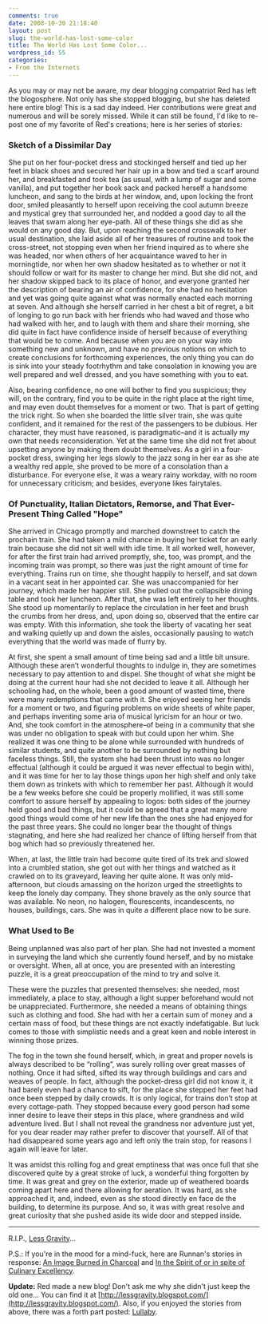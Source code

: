 ```yaml
---
comments: true
date: 2008-10-30 21:18:40
layout: post
slug: the-world-has-lost-some-color
title: The World Has Lost Some Color...
wordpress_id: 55
categories:
- From the Internets
---
```


As you may or may not be aware, my dear blogging compatriot Red has left the blogosphere. Not only has she stopped blogging, but she has deleted here entire blog! This is a sad day indeed. Her contributions were great and numerous and will be sorely missed. While it can still be found, I'd like to re-post one of my favorite of Red's creations; here is her series of stories:

### Sketch of a Dissimilar Day

She put on her four-pocket dress and stockinged herself and tied up her feet in black shoes and secured her hair up in a bow and tied a scarf around her, and breakfasted and took tea (as usual, with a lump of sugar and some vanilla), and put together her book sack and packed herself a handsome luncheon, and sang to the birds at her window, and, upon locking the front door, smiled pleasantly to herself upon receiving the cool autumn breeze and mystical grey that surrounded her, and nodded a good day to all the leaves that swam along her eye-path. All of these things she did as she would on any good day. But, upon reaching the second crosswalk to her usual destination, she laid aside all of her treasures of routine and took the cross-street, not stopping even when her friend inquired as to where she was headed, nor when others of her acquaintance waved to her in morningtide, nor when her own shadow hesitated as to whether or not it should follow or wait for its master to change her mind. But she did not, and her shadow skipped back to its place of honor, and everyone granted her the description of bearing an air of confidence, for she had no hesitation and yet was going quite against what was normally enacted each morning at seven. And although she herself carried in her chest a bit of regret, a bit of longing to go run back with her friends who had waved and those who had walked with her, and to laugh with them and share their morning, she did quite in fact have confidence inside of herself because of everything that would be to come. And because when you are on your way into something new and unknown, and have no previous notions on which to create conclusions for forthcoming experiences, the only thing you can do is sink into your steady footrhythm and take consolation in knowing you are well prepared and well dressed, and you have something with you to eat.

Also, bearing confidence, no one will bother to find you suspicious; they will, on the contrary, find you to be quite in the right place at the right time, and may even doubt themselves for a moment or two. That is part of getting the trick right. So when she boarded the little silver train, she was quite confident, and it remained for the rest of the passengers to be dubious. Her character, they must have reasoned, is paradigmatic–and it is actually my own that needs reconsideration. Yet at the same time she did not fret about upsetting anyone by making them doubt themselves. As a girl in a four-pocket dress, swinging her legs slowly to the jazz song in her ear as she ate a wealthy red apple, she proved to be more of a consolation than a disturbance. For everyone else, it was a weary rainy workday, with no room for unnecessary criticism; and besides, everyone likes fairytales.

### Of Punctuality, Italian Dictators, Remorse, and That Ever-Present Thing Called "Hope"

She arrived in Chicago promptly and marched downstreet to catch the prochain train. She had taken a mild chance in buying her ticket for an early train because she did not sit well with idle time. It all worked well, however, for after the first train had arrived promptly, she, too, was prompt, and the incoming train was prompt, so there was just the right amount of time for everything. Trains run on time, she thought happily to herself, and sat down in a vacant seat in her appointed car. She was unaccompanied for her journey, which made her happier still. She pulled out the collapsible dining table and took her luncheon. After that, she was left entirely to her thoughts. She stood up momentarily to replace the circulation in her feet and brush the crumbs from her dress, and, upon doing so, observed that the entire car was empty. With this information, she took the liberty of vacating her seat and walking quietly up and down the aisles, occasionally pausing to watch everything that the world was made of flurry by.

At first, she spent a small amount of time being sad and a little bit unsure. Although these aren’t wonderful thoughts to indulge in, they are sometimes necessary to pay attention to and dispel. She thought of what she might be doing at the current hour had she not decided to leave it all. Although her schooling had, on the whole, been a good amount of wasted time, there were many redemptions that came with it. She enjoyed seeing her friends for a moment or two, and figuring problems on wide sheets of white paper, and perhaps inventing some aria of musical lyricism for an hour or two. And, she took comfort in the atmosphere–of being in a community that she was under no obligation to speak with but could upon her whim. She realized it was one thing to be alone while surrounded with hundreds of similar students, and quite another to be surrounded by nothing but faceless things. Still, the system she had been thrust into was no longer effectual (although it could be argued it was never effectual to begin with), and it was time for her to lay those things upon her high shelf and only take them down as trinkets with which to remember her past. Although it would be a few weeks before she could be properly mollified, it was still some comfort to assure herself by appealing to logos: both sides of the journey held good and bad things, but it could be agreed that a great many more good things would come of her new life than the ones she had enjoyed for the past three years. She could no longer bear the thought of things stagnating, and here she had realized her chance of lifting herself from that bog which had so previously threatened her.

When, at last, the little train had become quite tired of its trek and slowed into a crumbled station, she got out with her things and watched as it crawled on to its graveyard, leaving her quite alone. It was only mid-afternoon, but clouds amassing on the horizon urged the streetlights to keep the lonely day company. They shone bravely as the only source that was available. No neon, no halogen, flourescents, incandescents, no houses, buildings, cars. She was in quite a different place now to be sure.

### What Used to Be

Being unplanned was also part of her plan. She had not invested a moment in surveying the land which she currently found herself, and by no mistake or oversight. When, all at once, you are presented with an interesting puzzle, it is a great preoccupation of the mind to try and solve it.

These were the puzzles that presented themselves: she needed, most immediately, a place to stay, although a light supper beforehand would not be unappreciated. Furthermore, she needed a means of obtaining things such as clothing and food. She had with her a certain sum of money and a certain mass of food, but these things are not exactly indefatigable. But luck comes to those with simplistic needs and a great keen and noble interest in winning those prizes.

The fog in the town she found herself, which, in great and proper novels is always described to be “rolling”, was surely rolling over great masses of nothing. Once it had sifted, sifted its way through buildings and cars and weaves of people. In fact, although the pocket-dress girl did not know it, it had barely even had a chance to sift, for the place she stepped her feet had once been stepped by daily crowds. It is only logical, for trains don’t stop at every cottage-path. They stopped because every good person had some inner desire to leave their steps in this place, where grandness and wild adventure lived. But I shall not reveal the grandness nor adventure just yet, for you dear reader may rather prefer to discover that yourself. All of that had disappeared some years ago and left only the train stop, for reasons I again will leave for later.

It was amidst this rolling fog and great emptiness that was once full that she discovered quite by a great stroke of luck, a wonderful thing forgotten by time. It was great and grey on the exterior, made up of weathered boards coming apart here and there allowing for aeration. It was hard, as she approached it, and, indeed, even as she stood directly en face de the building, to determine its purpose. And so, it was with great resolve and great curiosity that she pushed aside its wide door and stepped inside.

--------------------

R.I.P., [Less Gravity](http://lessgravity.wordpress.com/)...

P.S.: If you're in the mood for a mind-fuck, here are Runnan's stories in response: [An Image Burned in Charcoal](http://ponspk.blogspot.com/2008/10/so-httplessgravity.html) and [In the Spirit of or in spite of Culinary Excellency](http://ponspk.blogspot.com/2008/10/in-spirit-of-or-in-spite-of-culinary.html).

**Update:** Red made a new blog! Don't ask me why she didn't just keep the old one... You can find it at [http://lessgravity.blogspot.com/](http://lessgravity.blogspot.com/). Also, if you enjoyed the stories from above, there was a forth part posted: [Lullaby](http://lessgravity.blogspot.com/2008/11/lullaby.html).

